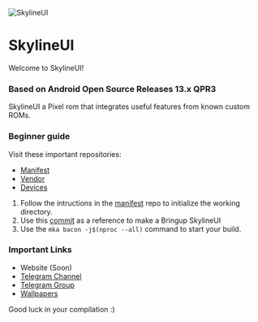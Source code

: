 ![SkylineUI](https://github.com/SkylineUI/.github/blob/master/SkylineUIBanner.png?raw=true)

SkylineUI
===========

Welcome to SkylineUI!

### Based on Android Open Source Releases 13.x QPR3

SkylineUI a Pixel rom that integrates useful features from known custom ROMs.

### Beginner guide

Visit these important repositories:

- [Manifest](https://github.com/SkylineUI/manifest)
- [Vendor](https://github.com/SkylineUI/vendor_aosp)
- [Devices](https://github.com/SkylineUI-Devices)
 
1. Follow the intructions in the [manifest](https://github.com/SkylineUI/manifest) repo to initialize the working directory.
2. Use this [commit](https://github.com/SkylineUI/device_xiaomi_alioth/commit/dbffcd9ea0a2515d3263a284726c8694414d2144) as a reference to make a Bringup SkylineUI
3. Use the ```mka bacon -j$(nproc --all)``` command to start your build.

### Important Links

- Website (Soon)
- [Telegram Channel](https://t.me/SkylineUI_UPDATES)
- [Telegram Group](https://t.me/SkylineUI_ROM)
- [Wallpapers](https://t.me/skylinewall)

Good luck in your compilation :)
